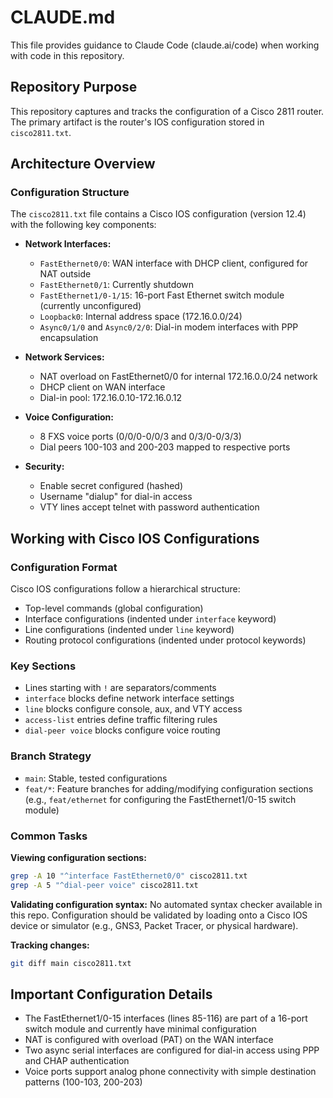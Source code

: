 # CLAUDE.md

This file provides guidance to Claude Code (claude.ai/code) when working with code in this repository.

## Repository Purpose

This repository captures and tracks the configuration of a Cisco 2811 router. The primary artifact is the router's IOS configuration stored in `cisco2811.txt`.

## Architecture Overview

### Configuration Structure

The `cisco2811.txt` file contains a Cisco IOS configuration (version 12.4) with the following key components:

- **Network Interfaces:**
  - `FastEthernet0/0`: WAN interface with DHCP client, configured for NAT outside
  - `FastEthernet0/1`: Currently shutdown
  - `FastEthernet1/0-1/15`: 16-port Fast Ethernet switch module (currently unconfigured)
  - `Loopback0`: Internal address space (172.16.0.0/24)
  - `Async0/1/0` and `Async0/2/0`: Dial-in modem interfaces with PPP encapsulation

- **Network Services:**
  - NAT overload on FastEthernet0/0 for internal 172.16.0.0/24 network
  - DHCP client on WAN interface
  - Dial-in pool: 172.16.0.10-172.16.0.12

- **Voice Configuration:**
  - 8 FXS voice ports (0/0/0-0/0/3 and 0/3/0-0/3/3)
  - Dial peers 100-103 and 200-203 mapped to respective ports

- **Security:**
  - Enable secret configured (hashed)
  - Username "dialup" for dial-in access
  - VTY lines accept telnet with password authentication

## Working with Cisco IOS Configurations

### Configuration Format

Cisco IOS configurations follow a hierarchical structure:
- Top-level commands (global configuration)
- Interface configurations (indented under `interface` keyword)
- Line configurations (indented under `line` keyword)
- Routing protocol configurations (indented under protocol keywords)

### Key Sections

- Lines starting with `!` are separators/comments
- `interface` blocks define network interface settings
- `line` blocks configure console, aux, and VTY access
- `access-list` entries define traffic filtering rules
- `dial-peer voice` blocks configure voice routing

### Branch Strategy

- `main`: Stable, tested configurations
- `feat/*`: Feature branches for adding/modifying configuration sections (e.g., `feat/ethernet` for configuring the FastEthernet1/0-15 switch module)

### Common Tasks

**Viewing configuration sections:**
```bash
grep -A 10 "^interface FastEthernet0/0" cisco2811.txt
grep -A 5 "^dial-peer voice" cisco2811.txt
```

**Validating configuration syntax:**
No automated syntax checker available in this repo. Configuration should be validated by loading onto a Cisco IOS device or simulator (e.g., GNS3, Packet Tracer, or physical hardware).

**Tracking changes:**
```bash
git diff main cisco2811.txt
```

## Important Configuration Details

- The FastEthernet1/0-15 interfaces (lines 85-116) are part of a 16-port switch module and currently have minimal configuration
- NAT is configured with overload (PAT) on the WAN interface
- Two async serial interfaces are configured for dial-in access using PPP and CHAP authentication
- Voice ports support analog phone connectivity with simple destination patterns (100-103, 200-203)

